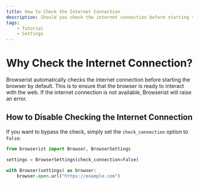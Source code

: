 ```yaml
---
title: How to Check the Internet Connection
description: Should you check the internet connection before starting the browser or not? Learn how to configure and optimize browser automation and scraping.
tags:
    - Tutorial
    - Settings
---
```


# Why Check the Internet Connection?
Browserist automatically checks the internet connection before starting the browser by default. This is to ensure that the browser is ready to interact with the web. If the internet connection is not available, Browserist will raise an error.

## How to Disable Checking the Internet Connection
If you want to bypass the check, simply set the `check_connection` option to `False`:

```python linenums="1" hl_lines="3"
from browserist import Browser, BrowserSettings

settings = BrowserSettings(check_connection=False)

with Browser(settings) as browser:
    browser.open.url("https://example.com")
```

